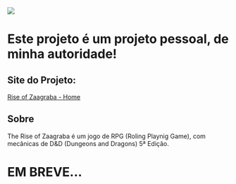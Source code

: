 <img src="./img/logo.png">

# Este projeto é um projeto pessoal, de minha autoridade!

## Site do Projeto:
<a href="https://pedroa07.github.io/The-Rise-of-Zaagraba/" target="_blank" alt="Site do Projeto">Rise of Zaagraba - Home</a>

## Sobre
The Rise of Zaagraba é um jogo de RPG (Roling Playnig Game), com mecânicas de D&D (Dungeons and Dragons) 5ª Edição. 

# EM BREVE...
